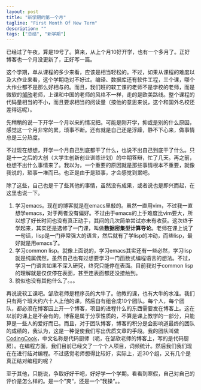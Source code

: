 ```yaml
---
layout: post
title: "新学期的第一个月"
tagline: "First Month Of New Term"
description: ""
tags: ["总结", "新学期"]
---
```


已经过了午夜，算是19号了。算来，从上个月10好开学，也有一个多月了。正好博客也一个月没更新了，正好写一篇。

这个学期，单从课程的多少来看，应该是相当轻松的。不过，如果从课程的难度以及大作业来看，这个学期绝对不好过。编译、数据库还有软件工程，三个课，哪个大作业都不是那么好相与的。而且，我们班的软工课的老师不是学校的老师，而是微软的[邹欣][]老师，上课和中国的老师的风格不一样，走的是欧美路线。整个课程的代码量相当的不小，而且要求相当的阅读量（按他的意思来说，这个和国外名校还差得远呢）。

先稍稍的说一下开学一个月以来的情况把。可能是刚开学，抑或是别的什么原因，感觉这一个月非常的累，琐事不断。还有就是自己还是浮躁，静不下心来，做事情总是三分热度。

不过现在想想，开学一个月自己到底都干了什么，也说不出自己到底干了什么。只是十一之后的大创（大学生创新创业训练计划）的中期答辩，忙了几天。再之前，也想不出什么事情来了。我以为，一个重要的原因就是那些事情根本不重要，就像我说的，琐事一堆而已。也正是由于是琐事，才会感觉到累吧。

除了这些，自己也是干了些其他的事情，虽然没有成果，或者说也是即兴而起，在这里也说一下。

1. 学习emacs。现在的博客就是在emacs里敲的。虽然一直用vim，不过我一直想学emacs，对于两者没有偏好。不过由于emacs的上手难度比vim要大，所以想了好长时间也没有真正动手，其间的几次简单尝试亦未有收获。这次终于学起来，其实还是选修了一门课，叫做**数据密集型计算导论**。老师在课上说了一句话，lisp是一门非常强大的语言，然后就有了学lisp的冲动，而些lisp，最好就是用emacs了。
1. 学习common lisp。就像上面说的，学习emacs其实还有一些必然，学习lisp就是纯属偶然，虽然自己也有过想要学习一门函数式编程语言的想法。不过，学习一门语言如果不深入研究，终究只能停在表面。目前我对于common lisp的理解就是仅仅停在表面，甚至连表面都还没接触到。
1. 貌似也没有其他什么了。。。

再说说软工课吧。邹欣老师是程序员的大牛了。他教的课，也有大牛的水准。我们只有两个班大约六十人上他的课，然后自有组合成10个团队。每个人，每个团队，都必须在博客园上开一个博客，项目的进程什么的东西需要发在博客上。这在以前的课上是不会有的，博客是属于分享性质的，不算是课上教学的一部分，只能算是一些人的爱好而已。而且，对于团队博客，博客的积分是会影响道最终的团队的成绩的，我认为，这是一种促使我们写出优质文章的手段。我的团队叫做[CodingCook][]，中文名称是代码厨师（呃，在邹欣老师的博客上，写的是代码厨房）。在编程方面，我们目前已经交了一个个人项目，词频统计。然后我们我们现在在进行结对编程。不过感觉老师想得比较好，实际上，近30个组，又有几个是真正结对编程的呢？

至于其他，只能说，争取好好干吧，好好学一个学期。看看到寒假，自己对自己的评价是怎么样的。是一个”爽“，还是一个”我操“。。

[邹欣]: http://weibo.com/sdxinz
[CodingCook]: http://www.cnblogs.com/codingcook
